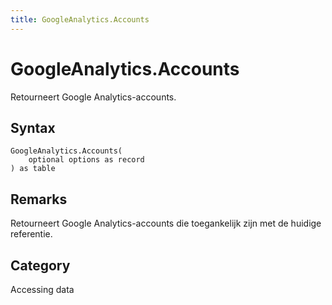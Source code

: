 ```yaml
---
title: GoogleAnalytics.Accounts
---
```


# GoogleAnalytics.Accounts


Retourneert Google Analytics-accounts.


## Syntax

```powerquery
GoogleAnalytics.Accounts(
    optional options as record
) as table
```


## Remarks

Retourneert Google Analytics-accounts die toegankelijk zijn met de huidige referentie.



## Category
Accessing data
